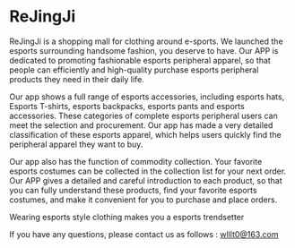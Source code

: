 # ReJingJi

ReJingJi is a shopping mall for clothing around e-sports. We launched the esports surrounding handsome fashion, you deserve to have. Our APP is dedicated to promoting fashionable esports peripheral apparel, so that people can efficiently and high-quality purchase esports peripheral products they need in their daily life.

Our app shows a full range of esports accessories, including esports hats, Esports T-shirts, esports backpacks, esports pants and esports accessories. These categories of complete esports peripheral users can meet the selection and procurement. Our app has made a very detailed classification of these esports apparel, which helps users quickly find the peripheral apparel they want to buy.

Our app also has the function of commodity collection. Your favorite esports costumes can be collected in the collection list for your next order. Our APP gives a detailed and careful introduction to each product, so that you can fully understand these products, find your favorite esports costumes, and make it convenient for you to purchase and place orders.

Wearing esports style clothing makes you a esports trendsetter

If you have any questions, please contact us as follows : wlllt0@163.com
